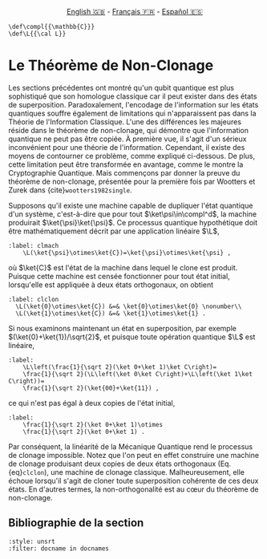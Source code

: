 <p style="text-align: center;">
    <a id="linken" href="../../../../en/content/index.html">English &#x1F1EC;&#x1F1E7;</a> - 
    <a id="linkfr" href="../../../../fr/content/index.html">Français &#x1F1EB;&#x1F1F7;</a> - 
    <a id="linkes" href="../../../../es/content/index.html">Español &#x1F1EA;&#x1F1F8;</a>
</p>
<script>
    currentPage = window.location.href;
    beforeLang = currentPage.slice(0, currentPage.indexOf("content") - 3);
    afterLang = currentPage.slice(currentPage.indexOf("content"));
    document.getElementById("linken").href = beforeLang + "en/" + afterLang;
    document.getElementById("linkfr").href = beforeLang + "fr/" + afterLang;
    document.getElementById("linkes").href = beforeLang + "es/" + afterLang;
</script>



```{math}
\def\compl{{\mathbb{C}}}
\def\L{{\cal L}}
```

# Le Théorème de Non-Clonage


Les sections précédentes ont montré qu'un qubit quantique est plus sophistiqué que son homologue classique car il peut exister dans des états de superposition. Paradoxalement, l'encodage de l'information sur les états quantiques souffre également de limitations qui n'apparaissent pas dans la Théorie de l'Information Classique. L'une des différences les majeures réside dans le théorème de non-clonage, qui démontre que l'information quantique ne peut pas être copiée. À première vue, il s'agit d'un sérieux inconvénient pour une théorie de l'information. Cependant, il existe des moyens de contourner ce problème, comme expliqué ci-dessous. De plus, cette limitation peut être transformée en avantage, comme le montre la Cryptographie Quantique. Mais commençons par donner  la preuve du théorème de non-clonage, présentée pour la première fois par Wootters et Zurek dans {cite}`wootters1982single`.


<!--Hippo: not exactly… say a bit more about the history or give ref ?-->


Supposons qu'il existe une machine capable de dupliquer l'état quantique d'un système, c'est-à-dire que pour tout $\ket\psi\in\compl^d$, la machine produirait $\ket{\psi}\ket{\psi}$. Ce processus quantique hypothétique doit être mathématiquement décrit par une application linéaire $\L$,
```{math}
:label: clmach
    \L(\ket{\psi}\otimes\ket{C})=\ket{\psi}\otimes\ket{\psi} ,
```

où $\ket{C}$ est l'état de la machine dans lequel le clone est produit. Puisque cette machine est censée fonctionner pour tout état initial, lorsqu'elle est appliquée à deux états orthogonaux, on obtient
```{math}
:label: clclon
  \L(\ket{0}\otimes\ket{C}) &=& \ket{0}\otimes\ket{0} \nonumber\\
  \L(\ket{1}\otimes\ket{C}) &=& \ket{1}\otimes\ket{1} .
```

Si nous examinons maintenant un état en superposition, par exemple $(\ket{0}+\ket{1})/\sqrt{2}$, et puisque toute opération quantique $\L$ est linéaire,

```{math}
:label: 
    \L\left(\frac{1}{\sqrt 2}(\ket 0+\ket 1)\ket C\right)=
    \frac{1}{\sqrt 2}(\L\left(\ket 0\ket C\right)+\L\left(\ket 1\ket C\right))=
    \frac{1}{\sqrt 2}(\ket{00}+\ket{11}) ,
```

ce qui n'est pas égal à deux copies de l'état initial,

```{math}
:label: 
    \frac{1}{\sqrt 2}(\ket 0+\ket 1)\otimes
    \frac{1}{\sqrt 2}(\ket 0+\ket 1) .
```

Par conséquent, la linéarité de la Mécanique Quantique rend le processus de clonage impossible. Notez que l'on peut en effet construire une machine de clonage produisant deux copies de deux états orthogonaux (Eq. {eq}`clclon`), une machine de clonage classique. Malheureusement, elle échoue lorsqu'il s'agit de cloner toute superposition cohérente de ces deux états. En d'autres termes, la non-orthogonalité est au cœur du théorème de non-clonage.

## Bibliographie de la section
```{bibliography}
:style: unsrt
:filter: docname in docnames
```


